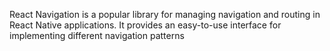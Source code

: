 React Navigation is a popular library for managing navigation and routing in React Native applications. It provides an easy-to-use interface for implementing different navigation patterns
